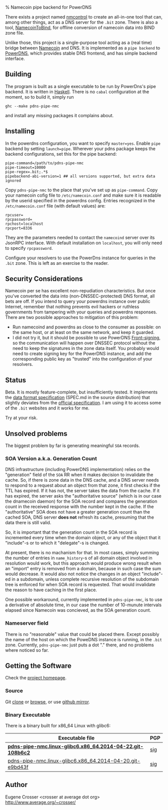 % Namecoin pipe backend for PowerDNS

There exists a project named
[nmcontrol](https://github.com/namecoin/nmcontrol) to create an
all-in-one tool that can, among other things, act as a DNS server
for the `.bit` zone. There is also a tool,
[NamecoinToBind](https://github.com/namecoin/NamecoinToBind),
for offline conversion of namecoin data into BIND zone file.

Unlike those, this project is a single-purpose tool acting as a (real
time) bridge between [Namecoin](http://namecoin.info/) and DNS.
It is implemented as a `pipe backend` to
[PowerDNS](https://www.powerdns.com/), which provides stable DNS
frontend, and has simple backend interface.

## Building

The program is built as a single executable to be run by PowerDns's
pipe backend. It is written in [Haskell](http://www.haskell.org/).
There is no `cabal` configuration at the moment, so to build it,
simply run

```
ghc --make pdns-pipe-nmc
```

and install any missing packages it complains about.

## Installing

In the powerdns configuration, you want to specify `master=yes`.
Enable `pipe` backend by setting `launch=pipe`.
Wherever your pdns package keeps the backend configurations, set
this for the pipe backend:

```
pipe-command=/path/to/pdns-pipe-nmc
pipe-timeout=10000
pipe-regex=.bit;.*$
pipebackend-abi-version=1 ## all versions supported, but extra data ignored
```

Copy `pdns-pipe-nmc` to the place that you've set up as `pipe-command`.
Copy your namecoin cofig file to `/etc/namecoin.conf` and make sure it
is readable by the userid specified in the powerdns config. Entries
recognized in the `/etc/namecoin.conf` file (with default values) are:

```
rpcuser=
rpcpassword=
rpchost=localhost
rpcport=8336
```

They are the parameters needed to contact the `namecoind` server over
its JsonRPC interface. With default installation on `localhost`, you
will only need to specify `rpcpassword`.

Configure your resolvers to use the PowerDns instance for queries in
the `.bit` zone. This is left as an exercise to the reader.

## Security Considerations

Namecoin per se has excellent non-repudiation characteristics. But
once you've converted the data into (non-DNSSEC-protected) DNS
format, all bets are off. If you intend to query your powerdns
instance over public Internet, remember that nothing prevents evil
hackers or ruthless governments from tampering with your queries
and powerdns responses. There are two possible approaches to
mitigation of this problem:

* Run namecoind and powerdns as close to the consumer as
possible: on the same host, or at least on the same network, and
keep it guarded.
* I did not try it, but it should be possible to use PowerDNS
[Front-signing](http://doc.powerdns.com/html/dnssec-modes.html#dnssec-frontserver),
so the communication will happen over DNSSEC protocol without the
need to keep the signatures in the zone data itself. You probably
would need to create signing key for the PowerDNS instance, and add
the corresponding public key as "trusted" into the configuration of
your resolvers.

## Status

Beta. It is mostly feature-complete, but insufficiently tested.
It implements the
[data format specification](http://www.average.org/pdns-pipe-nmc/spec.html)
(SPEC.md in the source distribution) that slightly deviates from the
[official specification](https://wiki.namecoin.info/index.php?title=Domain_Name_Specification).
I am using it to access some of the `.bit` websites and it works
for me.

Try at your risk.

## Unsolved problems

The biggest problem by far is generating meaningful `SOA` records.

### SOA Version a.k.a. Generation Count

DNS infrastructure (including PowerDNS implementation) relies on the
"generation" field of the `SOA` RR when it makes decision to invalidate
the cache. So, if there is zone data in the DNS cache, and a DNS server
needs to respond to a request about an object from that zone, it first
checks if the TTL has expired. If it has not, the server takes the data
from the cache. If it has expired, the server asks the "authoritative
source" (which is in our case the dnamecoin daemon) for the SOA record
and compares the generation count in the received response with the
number kept in the cache. If the "authoritative" SOA does not have a
greater generation count than the cached SOA, DNS server **does not**
refresh its cache, presuming that the data there is still valid.

So, it is important that the generation count in the SOA record is
incremented every time when the domain object, or any of the object that
it "include"-s or to which it "delegate"-s is changed.

At present, there is no machanism for that. In most cases, simply
summing the number of entries in `name_history`-s of all domain object
involved in resolution would work, but this approach would produce
wrong result when an "import" entry is removed from a domain, because
in such case the sum would decrease. It would also not notice the
changes in an object "include"-ed in a subdomain, unless complete
recursive resolution of the subdomain tree is enforced for when
SOA record is requested. That would invalidate the reason to have
caching in the first place.

One possible workaround, currently implemented in `pdns-pipe-nmc`, is to
use a derivative of absolute time, in our case the number of 10-munute
intervals elapsed since Namecoin was concieved, as the SOA generation
count.

### Nameserver field

There is no "reasonable" value that could be placed there. Except
possibly the name of the host on which the PoweDNS instance is running,
in the `.bit` zone. Currently, `pdns-pipe-nmc` just puts a dot "."
there, and no problems where noticed so far.

## Getting the Software

Check the [project homepage](http://www.average.org/pdns-pipe-nmc/).

### Source

Git [clone](git://git.average.org/git/pdns-pipe-nmc.git) or
[browse](http://www.average.org/gitweb/?p=pdns-pipe-nmc.git;a=summary),
or use [github mirror](https://github.com/crosser/pdns-pipe-nmc).

### Binary Executable

There is a binary built for x86_64 Linux with glibc6:

| Executable file                                                                                                      | PGP                                                                 |
|----------------------------------------------------------------------------------------------------------------------|---------------------------------------------------------------------|
| [**pdns-pipe-nmc.linux-glibc6.x86_64.2014-04-22.git-108b6c2**](http://www.average.org/pdns-pipe-nmc/pdns-pipe-nmc.linux-glibc6.x86_64.2014-04-22.git-108b6c2) | [sig](http://www.average.org/pdns-pipe-nmc/pdns-pipe-nmc.linux-glibc6.x86_64.2014-04-22.git-108b6c2.sig) |
| [pdns-pipe-nmc.linux-glibc6.x86_64.2014-04-20.git-e9bd43f](http://www.average.org/pdns-pipe-nmc/pdns-pipe-nmc.linux-glibc6.x86_64.2014-04-20.git-e9bd43f) | [sig](http://www.average.org/pdns-pipe-nmc/pdns-pipe-nmc.linux-glibc6.x86_64.2014-04-20.git-e9bd43f.sig) |

## Author

Eugene Crosser \<crosser at average dot org\>    
<http://www.average.org/~crosser/>
